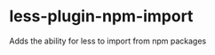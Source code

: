 less-plugin-npm-import
========================

Adds the ability for less to import from npm packages
